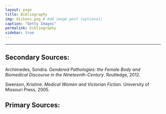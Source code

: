 ```yaml
---
layout: page
title: Bibliography
img: dickens.png # Add image post (optional)
caption: "Getty Images"
permalink: bibliography
sidebar: true
---
```


---

## Secondary Sources:
Archimedes, Sondra. *Gendered Pathologies: the Female Body and Biomedical Discourse in the Nineteenth-Century*. Routledge, 2012.

Swenson, Kristine. *Medical Women and Victorian Fiction*. University of Missouri Press, 2005.

## Primary Sources:
